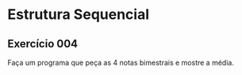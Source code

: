 # Estrutura Sequencial

## Exercício 004

Faça um programa que peça as 4 notas bimestrais e mostre a média.
